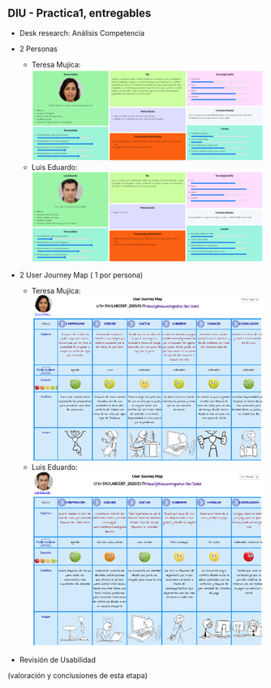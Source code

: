 ## DIU - Practica1, entregables




- Desk research: Análisis Competencia 
- 2 Personas 

  - Teresa Mujica:![Teresa-Mujica](../img/Teresa-Mujica.png)
  - Luis Eduardo:![Luis-Eduardo](../img/Luis-Eduardo.png)
- 2 User Journey Map  ( 1 por persona)

  - Teresa Mujica:![Teresa-Mujica-JourneyMap](../img/Teresa-Mujica-JourneyMap.png)
  - Luis Eduardo: ![Luis-Eduardo-JourneyMap](../img/Luis-Eduardo-JourneyMap.png)
- Revisión de Usabilidad 


(valoración y conclusiones de esta etapa)
